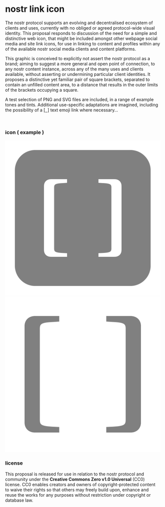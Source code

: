 # nostr link icon

The nostr protocol supports an evolving and decentralised ecosystem of clients and uses, currently with no obliged or agreed protocol-wide visual identity. This proposal responds to discussion of the need for a simple and distinctive web icon, that might be included amongst other webpage social media and site link icons, for use in linking to content and profiles within any of the available nostr social media clients and content platforms.

This graphic is conceived to explicitly not assert the nostr protocol as a brand; aiming to suggest a more general and open point of connection, to any nostr content instance, across any of the many uses and clients available, without asserting or undermining particular client identities. It proposes a distinctive yet familiar pair of square brackets, separated to contain an unfilled content area, to a distance that results in the outer limits of the brackets occupying a square.

A test selection of PNG and SVG files are included, in a range of example tones and tints. Additional use-specific adaptations are imagined, including the possibility of a <a href="https://github.com/mikebrookeshub/nostr_icon">[&nbsp;&nbsp;]</a> text emoji link where necessary…

</br>

### icon ( example )

![nostr icon base grey](/PNG/nostr_button_grey_1024px.png)  ![nostr icon graphic grey](/PNG/nostr_icon_grey_1024px.png)


### license
This proposal is released for use in relation to the nostr protocol and community under the **Creative Commons Zero v1.0 Universal** (CC0) license.
CC0 enables creators and owners of copyright-protected content to waive their rights so that others may freely build upon, enhance and reuse the works for any purposes without restriction under copyright or database law.

</br>

</br>
